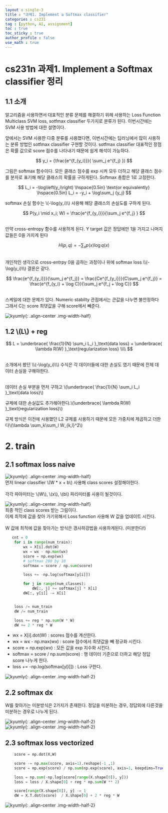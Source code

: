 ```yaml
---
layout : single-3
title : "과제1. Implement a Softmax classifier"
categories : cs231
tag : [python, AI, assignment]
toc : true
toc_sticky : true
author_profile : false
use_math : true
---
```


# cs231n 과제1. Implement a Softmax classifier 정리

## 1.1 소개
알고리즘을 사용하면서 대표적인 분류 문제를 해결하기 위헤 사용하는 Loss Function Multiclass SVM loss, sotfmax classifier 
두가지로 분류가 된다.
이번시간에는 SVM 사용 방법에 대한 설명이다.

앞에서는 SVM 사용한 다중 분류를 사용했다면, 이번시간에는 딥러닝에서 많이 사용하는 분류 방법인 sotfmax classifier 구현할 것이다.
sotfmax classifier 대표적인 장점은 확률 값으로 score 점수를 나타내기 때문에 쉽게 해석이 가능하다.


$$
y_i = (\frac{e^{f_{y_i}}}{ \sum_j e^{f_j} })
$$


그림은 softmax 함수이다. 모든 클래스 점수를 exp 시켜 모두 더하고 해당 클래스 점수를 분자로 표기해 해당 클래스의 확률을 구하게된다.
Softmax 총합은 1로 고정한다.<br>

$$
L_i = -\log\left(y_i\right) \hspace{0.5in} \text{or equivalently} \hspace{0.5in} L_i = -y_i + \log\sum_j {y_j}
$$

softmax 손실 함수는 \\(-\log(y_i)\\) 사용해 해당 클래스의 손실도를 구하게 된다.


$$
P(y_i \mid x_i; W) = \frac{e^{f_{y_i}}}{\sum_j e^{f_j} }
$$

<br>
만약 cross-entropy 함수를 사용하게 된다. Y target 값은 정답에만 1을 가지고 나머지 값들은 0을 가지게 된다
<br>

$$
H(p,q) = - \sum_x p(x) \log q(x)
$$

<br>
개인적인 생각으로 cross-entrpy 0을 곱하는 과정이나 위에 softmax loss \\(-\log(y_i)\\) 결론은 같다. 
<br>

$$
\frac{e^{f_{y_i}}}{\sum_j e^{f_j}}
= \frac{Ce^{f_{y_i}}}{C\sum_j e^{f_j}}
= \frac{e^{f_{y_i} + \log C}}{\sum_j e^{f_j + \log C}}
$$

<br>
스케일에 대한 문제가 있다. Numeric stabilty 관점에서는 큰값을 나누면 불안정하다
그래서 C는 score 최댓값을 구해 score에서 빼준다. 
<br>

![kyumly]({{site.url}}/images/assignment/one/softmax-img1.png){: .align-center .img-width-half}<br>



## 1.2 \\(L\\) + reg

$$
L =  \underbrace{ \frac{1}{N} \sum_i L_i }_\text{data loss} + \underbrace{ \lambda R(W) }_\text{regularization loss} \\\\
$$

<br>
소개에서 봤던 \\(-\log(y_i)\\) 수식은 각 데이터들에 대한 손실도 였기 때문에 
전체 데이터 손실을 구해야한다.<br><br>

데이터 손실 부분을 먼저 구하고 \\(\underbrace{ \frac{1}{N} \sum_i L_i }_\text{data loss}\\)<br>

규제에 대한 손실값도 추가해야한다.\\(\underbrace{ \lambda R(W) }_\text{regularization loss}\\) <br>

규제 방식은 이전에 사용했던 L2 규제를 사용하기 때문에  모든 가중치에 제곱하고 더한다\\(\lambda \sum_k\sum_l W_{k,l}^2\\)


# 2. train
## 2.1 softmax loss naive
![kyumly]({{site.url}}/images/assignment/one/svm-img3.png){: .align-center .img-width-half}<br>
먼저 linear classifier \\(W * x + b\\) 사용해 class scores 설정해야한다.<br><br>
각각 파아미터는 \\(W\\), \\(x\\), \\(b\\) 파리미터롤 사용이 될것이다. 

![kyumly]({{site.url}}/images/assignment/one/svm-img4.png){: .align-center .img-width-half}<br>
최종 적인 class scores 받는 그림이다.<br>
이제 최적에 값을 찾아 가기위해서 Loss function 사용해 W 값을 업데이트 시킨다. <br><br>
W 값에 최적에 값을 찾아가는 방식은 경사하강법을 사용하게된다. (미분한다!)

~~~python
   cnt = 0
    for i in range(num_train):
        wx = X[i].dot(W)
        wx = wx - np.max(wx)
        score = np.exp(wx)
        # softmax 200 by 10
        softmax = score / np.sum(score)

        loss += -np.log(softmax[y[i]])

        for j in range(num_classes):
            dW[:, j] += softmax[j] * X[i]
        dW[:, y[i]] -= X[i]


    loss /= num_train
    dW /= num_train

    loss += reg * np.sum(W * W)
    dW += 2 * reg * W
~~~

- wx = X[i].dot(W) : scores 점수를 계산한다.
- wx = wx - np.max(wx) : score 점수에서 최댓값을 빼 정규화 시킨다.
- score = np.exp(wx) : 모든 값을 exp 지수화 시킨다.
- softmax = score / np.sum(score) : 행 데이터 기준으로 더하고 해당 정답 score 나누게 한다.
- loss += -np.log(softmax[y[i]]) : Loss 구한다.

![kyumly]({{site.url}}/images/assignment/one/softmax-img3.png){: .align-center .img-width-half-2}<br>

## 2.2 softmax dx
W를 찾아가는 미분방식은 2가지가 존재한다. 
정답을 미분하는 경우, 정답외에 다른것을 미분하는 경우로 나누게 된다.

![kyumly]({{site.url}}/images/assignment/one/softmax-img4.png){: .align-center .img-width-half-2}<br>
![kyumly]({{site.url}}/images/assignment/one/softmax-img5.png){: .align-center .img-width-half-2}<br>


## 2.3 softmax loss vectorized

~~~python
    score = np.dot(X,W)

    score -= np.max(score, axis=1).reshape(-1 ,1)
    score = np.exp(score) / np.sum(np.exp(score), axis=1, keepdims=True)

    loss = np.sum(-np.log(score[range(X.shape[0]), y]))
    loss = loss / X.shape[0] + reg * np.sum(W ** 2)

    score[range(X.shape[0]), y] -= 1
    dW = X.T.dot(score)  / X.shape[0] + 2 * reg * W

~~~

![kyumly]({{site.url}}/images/assignment/one/softmax-img6.png){: .align-center .img-width-half-2}<br>



